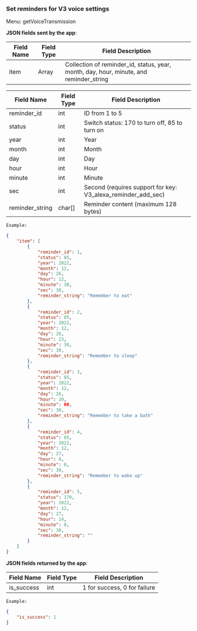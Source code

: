 ### Set reminders for V3 voice settings

Menu: getVoiceTransmission

**JSON fields sent by the app**:

| Field Name        | Field Type | Field Description                                                |
| ----------------- | ---------- | --------------------------------------------------------------- |
| item              | Array      | Collection of reminder_id, status, year, month, day, hour, minute, and reminder_string |

| Field Name        | Field Type | Field Description                                  |
| ----------------- | ---------- | ------------------------------------------------- |
| reminder_id       | int        | ID from 1 to 5                                     |
| status            | int        | Switch status: 170 to turn off, 85 to turn on      |
| year              | int        | Year                                               |
| month             | int        | Month                                              |
| day               | int        | Day                                                |
| hour              | int        | Hour                                               |
| minute            | int        | Minute                                             |
| sec               | int        | Second (requires support for key: V3_alexa_reminder_add_sec) |
| reminder_string   | char[]     | Reminder content (maximum 128 bytes)               |

`Example:`

```json
{
    "item": [
        {
            "reminder_id": 1,
            "status": 85,
            "year": 2022,
            "month": 12,
            "day": 26,
            "hour": 12,
            "minute": 30,
            "sec": 30,
            "reminder_string": "Remember to eat"
        },
        {
            "reminder_id": 2,
            "status": 85,
            "year": 2022,
            "month": 12,
            "day": 26,
            "hour": 23,
            "minute": 30,
            "sec": 30,
            "reminder_string": "Remember to sleep"
        },
        {
            "reminder_id": 3,
            "status": 85,
            "year": 2022,
            "month": 12,
            "day": 26,
            "hour": 20,
            "minute": 00,
            "sec": 30,
            "reminder_string": "Remember to take a bath"
        },
        {
            "reminder_id": 4,
            "status": 85,
            "year": 2022,
            "month": 12,
            "day": 27,
            "hour": 8,
            "minute": 0,
            "sec": 30,
            "reminder_string": "Remember to wake up"
        },
        {
            "reminder_id": 5,
            "status": 170,
            "year": 2022,
            "month": 12,
            "day": 27,
            "hour": 14,
            "minute": 0,
            "sec": 30,
            "reminder_string": ""
        }
    ]
}
```

**JSON fields returned by the app**:

| Field Name        | Field Type | Field Description |
| ----------------- | ---------- | ----------------- |
| is_success        | int        | 1 for success, 0 for failure |

`Example:`

```json
{
    "is_success": 1
}
```
